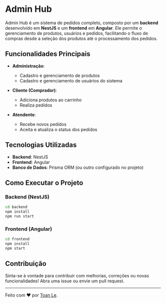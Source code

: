 # Admin Hub

Admin Hub é um sistema de pedidos completo, composto por um **backend** desenvolvido em **NestJS** e um **frontend** em **Angular**. Ele permite o gerenciamento de produtos, usuários e pedidos, facilitando o fluxo de compras desde a seleção dos produtos até o processamento dos pedidos.

## Funcionalidades Principais

- **Administração**:
  - Cadastro e gerenciamento de produtos
  - Cadastro e gerenciamento de usuários do sistema
  
- **Cliente (Comprador)**:
  - Adiciona produtos ao carrinho
  - Realiza pedidos

- **Atendente**:
  - Recebe novos pedidos
  - Aceita e atualiza o status dos pedidos

## Tecnologias Utilizadas

- **Backend**: NestJS
- **Frontend**: Angular
- **Banco de Dados**: Prisma ORM (ou outro configurado no projeto)

## Como Executar o Projeto

### Backend (NestJS)
```bash
cd backend
npm install
npm run start
```

### Frontend (Angular)
```bash
cd frontend
npm install
npm start
```

## Contribuição
Sinta-se à vontade para contribuir com melhorias, correções ou novas funcionalidades! Abra uma issue ou envie um pull request.

---

Feito com ♥ por [Toan Le](https://github.com/toanle-dev).

